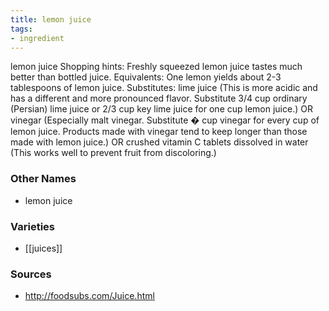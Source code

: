 ```yaml
---
title: lemon juice
tags:
- ingredient
---
```

lemon juice Shopping hints: Freshly squeezed lemon juice tastes much better than bottled juice. Equivalents: One lemon yields about 2-3 tablespoons of lemon juice. Substitutes: lime juice (This is more acidic and has a different and more pronounced flavor. Substitute 3/4 cup ordinary (Persian) lime juice or 2/3 cup key lime juice for one cup lemon juice.) OR vinegar (Especially malt vinegar. Substitute � cup vinegar for every cup of lemon juice. Products made with vinegar tend to keep longer than those made with lemon juice.) OR crushed vitamin C tablets dissolved in water (This works well to prevent fruit from discoloring.)

### Other Names

* lemon juice

### Varieties

* [[juices]]

### Sources
* http://foodsubs.com/Juice.html
